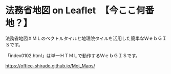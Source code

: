 # 法務省地図 on Leaflet　【今ここ何番地？】

法務省地図ＸＭＬのベクトルタイルと地理院タイルを活用した簡単なＷｅｂＧＩＳです。

「index0102.html」は単一ＨＴＭＬで動作するＷｅｂＧＩＳです。

https://office-shirado.github.io/Moj_Maps/
